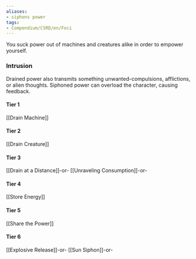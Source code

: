 ```yaml
---
aliases:
- siphons power
tags:
- Compendium/CSRD/en/Foci
---
```


You suck power out of machines and creatures alike in order to empower yourself.
 ### Intrusion
Drained power also transmits something unwanted-compulsions, afflictions, or alien thoughts. Siphoned power can overload the character, causing feedback.

#### Tier 1
[[Drain Machine]]
#### Tier 2
[[Drain Creature]]
#### Tier 3
[[Drain at a Distance]]-or-
[[Unraveling Consumption]]-or-
#### Tier 4
[[Store Energy]]
#### Tier 5
[[Share the Power]]
#### Tier 6
[[Explosive Release]]-or-
[[Sun Siphon]]-or-
